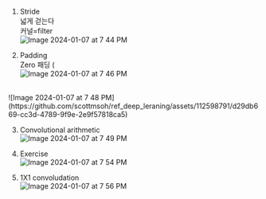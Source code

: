 

1. Stride</br>
넓게 걷는다</br>
커널=filter</br>
![Image 2024-01-07 at 7 44 PM](https://github.com/scottmsoh/ref_deep_leraning/assets/112598791/91d39f65-7f36-4d12-ac66-6b5e5d58a4b5)

2. Padding</br>
   Zero 패딩 (</br>
![Image 2024-01-07 at 7 46 PM](https://github.com/scottmsoh/ref_deep_leraning/assets/112598791/25c065a1-b83b-4adc-9727-2ad5f951a45f)
</br>
![Image 2024-01-07 at 7 48 PM](https://github.com/scottmsoh/ref_deep_leraning/assets/112598791/d29db669-cc3d-4789-9f9e-2e9f57818ca5)

3. Convolutional arithmetic</br>
![Image 2024-01-07 at 7 49 PM](https://github.com/scottmsoh/ref_deep_leraning/assets/112598791/57410bcf-ecf3-4b33-9e42-64df423b56e9)

4. Exercise</br>
![Image 2024-01-07 at 7 54 PM](https://github.com/scottmsoh/ref_deep_leraning/assets/112598791/c388fb1a-2b70-4ead-9c89-cff653aeb063)

5. 1X1 convoludation</br>
![Image 2024-01-07 at 7 56 PM](https://github.com/scottmsoh/ref_deep_leraning/assets/112598791/482d9f0c-c2e9-4889-bb61-c931f6e8678e)



